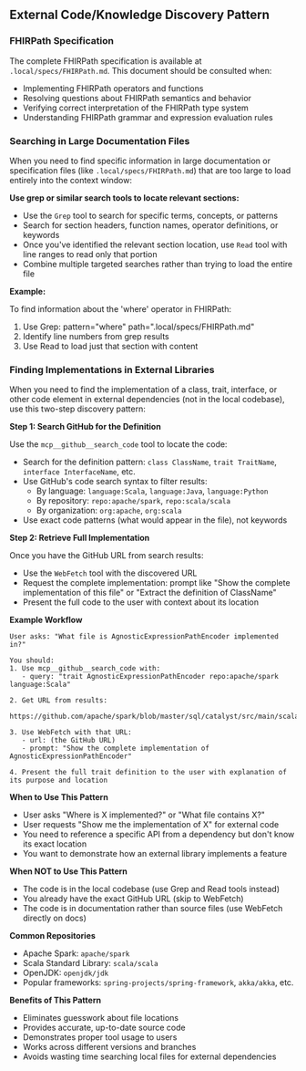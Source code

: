 ## External Code/Knowledge Discovery Pattern

### FHIRPath Specification

The complete FHIRPath specification is available at `.local/specs/FHIRPath.md`. This document should be consulted when:
- Implementing FHIRPath operators and functions
- Resolving questions about FHIRPath semantics and behavior
- Verifying correct interpretation of the FHIRPath type system
- Understanding FHIRPath grammar and expression evaluation rules

### Searching in Large Documentation Files

When you need to find specific information in large documentation or specification files (like `.local/specs/FHIRPath.md`) that are too large to load entirely into the context window:

**Use grep or similar search tools to locate relevant sections:**
- Use the `Grep` tool to search for specific terms, concepts, or patterns
- Search for section headers, function names, operator definitions, or keywords
- Once you've identified the relevant section location, use `Read` tool with line ranges to read only that portion
- Combine multiple targeted searches rather than trying to load the entire file

**Example:**

To find information about the 'where' operator in FHIRPath:
1. Use Grep: pattern="where" path=".local/specs/FHIRPath.md"
2. Identify line numbers from grep results
3. Use Read to load just that section with content


### Finding Implementations in External Libraries

When you need to find the implementation of a class, trait, interface, or other code element in external dependencies (not in the local codebase), use this two-step discovery pattern:

**Step 1: Search GitHub for the Definition**

Use the `mcp__github__search_code` tool to locate the code:
- Search for the definition pattern: `class ClassName`, `trait TraitName`, `interface InterfaceName`, etc.
- Use GitHub's code search syntax to filter results:
    - By language: `language:Scala`, `language:Java`, `language:Python`
    - By repository: `repo:apache/spark`, `repo:scala/scala`
    - By organization: `org:apache`, `org:scala`
- Use exact code patterns (what would appear in the file), not keywords

**Step 2: Retrieve Full Implementation**

Once you have the GitHub URL from search results:
- Use the `WebFetch` tool with the discovered URL
- Request the complete implementation: prompt like "Show the complete implementation of this file" or "Extract the definition of ClassName"
- Present the full code to the user with context about its location

**Example Workflow**

```
User asks: "What file is AgnosticExpressionPathEncoder implemented in?"

You should:
1. Use mcp__github__search_code with:
   - query: "trait AgnosticExpressionPathEncoder repo:apache/spark language:Scala"

2. Get URL from results:
   https://github.com/apache/spark/blob/master/sql/catalyst/src/main/scala/org/apache/spark/sql/catalyst/encoders/EncoderUtils.scala

3. Use WebFetch with that URL:
   - url: (the GitHub URL)
   - prompt: "Show the complete implementation of AgnosticExpressionPathEncoder"

4. Present the full trait definition to the user with explanation of its purpose and location
```

**When to Use This Pattern**

- User asks "Where is X implemented?" or "What file contains X?"
- User requests "Show me the implementation of X" for external code
- You need to reference a specific API from a dependency but don't know its exact location
- You want to demonstrate how an external library implements a feature

**When NOT to Use This Pattern**

- The code is in the local codebase (use Grep and Read tools instead)
- You already have the exact GitHub URL (skip to WebFetch)
- The code is in documentation rather than source files (use WebFetch directly on docs)

**Common Repositories**

- Apache Spark: `apache/spark`
- Scala Standard Library: `scala/scala`
- OpenJDK: `openjdk/jdk`
- Popular frameworks: `spring-projects/spring-framework`, `akka/akka`, etc.

**Benefits of This Pattern**

- Eliminates guesswork about file locations
- Provides accurate, up-to-date source code
- Demonstrates proper tool usage to users
- Works across different versions and branches
- Avoids wasting time searching local files for external dependencies

